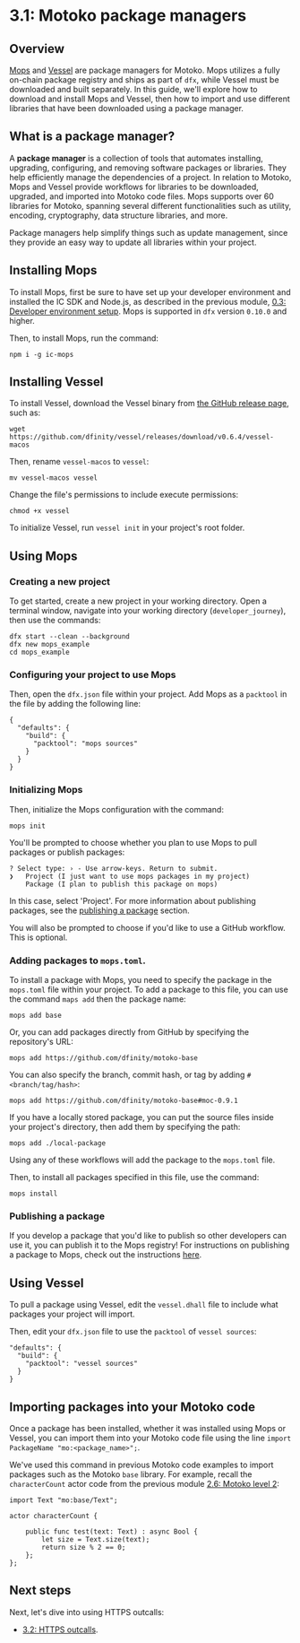 # 3.1: Motoko package managers

## Overview

[Mops](https://mops.one) and [Vessel](https://github.com/dfinity/vessel) are package managers for Motoko. Mops utilizes a fully on-chain package registry and ships as part of `dfx`, while Vessel must be downloaded and built separately. In this guide, we'll explore how to download and install Mops and Vessel, then how to import and use different libraries that have been downloaded using a package manager. 

## What is a package manager?

A **package manager** is a collection of tools that automates installing, upgrading, configuring, and removing software packages or libraries. They help efficiently manage the dependencies of a project. In relation to Motoko, Mops and Vessel provide workflows for libraries to be downloaded, upgraded, and imported into Motoko code files. Mops supports over 60 libraries for Motoko, spanning several different functionalities such as utility, encoding, cryptography, data structure libraries, and more. 

Package managers help simplify things such as update management, since they provide an easy way to update all libraries within your project. 

## Installing Mops

To install Mops, first be sure to have set up your developer environment and installed the IC SDK and Node.js, as described in the previous module, [0.3: Developer environment setup](../level-0/03-dev-env.md). Mops is supported in `dfx` version `0.10.0` and higher. 

Then, to install Mops, run the command:

```
npm i -g ic-mops
```

## Installing Vessel

To install Vessel, download the Vessel binary from [the GitHub release page](https://github.com/dfinity/vessel/releases), such as:

```
wget https://github.com/dfinity/vessel/releases/download/v0.6.4/vessel-macos
```

Then, rename `vessel-macos` to `vessel`:

```
mv vessel-macos vessel
```

Change the file's permissions to include execute permissions:

```
chmod +x vessel
```

To initialize Vessel, run `vessel init` in your project's root folder. 

## Using Mops

### Creating a new project

To get started, create a new project in your working directory. Open a terminal window, navigate into your working directory (`developer_journey`), then use the commands:

```
dfx start --clean --background
dfx new mops_example
cd mops_example
```

### Configuring your project to use Mops

Then, open the `dfx.json` file within your project. Add Mops as a `packtool` in the file by adding the following line:

```
{
  "defaults": {
    "build": {
      "packtool": "mops sources"
    }
  }
}
```

### Initializing Mops

Then, initialize the Mops configuration with the command:

```
mops init
```

You'll be prompted to choose whether you plan to use Mops to pull packages or publish packages:

```
? Select type: › - Use arrow-keys. Return to submit.
❯   Project (I just want to use mops packages in my project)
    Package (I plan to publish this package on mops)
```

In this case, select 'Project'. For more information about publishing packages, see the [publishing a package](#publishing-a-package) section. 

You will also be prompted to choose if you'd like to use a GitHub workflow. This is optional. 

### Adding packages to `mops.toml`. 

To install a package with Mops, you need to specify the package in the `mops.toml` file within your project. To add a package to this file, you can use the command `maps add` then the package name:

```
mops add base
```

Or, you can add packages directly from GitHub by specifying the repository's URL:

```
mops add https://github.com/dfinity/motoko-base
```

You can also specify the branch, commit hash, or tag by adding `#<branch/tag/hash>`:

```
mops add https://github.com/dfinity/motoko-base#moc-0.9.1
```

If you have a locally stored package, you can put the source files inside your project's directory, then add them by specifying the path:

```
mops add ./local-package
```

Using any of these workflows will add the package to the `mops.toml` file.

Then, to install all packages specified in this file, use the command:

```
mops install
```

### Publishing a package

If you develop a package that you'd like to publish so other developers can use it, you can publish it to the Mops registry! For instructions on publishing a package to Mops, check out the instructions [here](https://github.com/ZenVoich/mops#publish-a-package).

## Using Vessel

To pull a package using Vessel, edit the `vessel.dhall` file to include what packages your project will import. 

Then, edit your `dfx.json` file to use the `packtool` of `vessel sources`:

```
"defaults": {
  "build": {
    "packtool": "vessel sources"
  }
}
```


## Importing packages into your Motoko code

Once a package has been installed, whether it was installed using Mops or Vessel, you can import them into your Motoko code file using the line `import PackageName "mo:<package_name>";`.

We've used this command in previous Motoko code examples to import packages such as the Motoko `base` library. For example, recall the `characterCount` actor code from the previous module [2.6: Motoko level 2](../level-2/2.6-motoko-lvl2.md):

```motoko
import Text "mo:base/Text";

actor characterCount {

    public func test(text: Text) : async Bool {
        let size = Text.size(text);
        return size % 2 == 0;
    };
};
```

## Next steps

Next, let's dive into using HTTPS outcalls:

- [3.2: HTTPS outcalls](3.2-https-outcalls.md).



